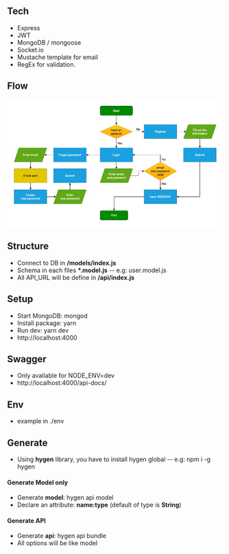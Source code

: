 
## Tech
* Express
* JWT
* MongoDB / mongoose
* Socket.io
* Mustache template for email
* RegEx for validation.

## Flow
![Simple_API_Flow](https://github.com/mantranit/boilerplate-nodejs/blob/master/Simple_API.jpg)

## Structure
* Connect to DB in __/models/index.js__
* Schema in each files __*.model.js__ -- e.g: user.model.js
* All API_URL will be define in __/api/index.js__

## Setup
* Start MongoDB: mongod
* Install package: yarn
* Run dev: yarn dev
* http://localhost:4000

## Swagger
* Only available for NODE_ENV=dev
* http://localhost:4000/api-docs/

## Env
* example in ./env

## Generate
* Using __hygen__ library, you have to install hygen global -- e.g: npm i -g hygen
#### Generate Model only
* Generate __model__: hygen api model
* Declare an attribute: __name:type__ (default of type is __String__)
#### Generate API
* Generate __api__: hygen api bundle
* All options will be like model